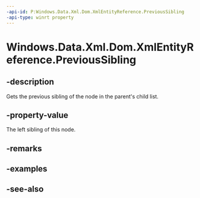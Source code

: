 ```yaml
---
-api-id: P:Windows.Data.Xml.Dom.XmlEntityReference.PreviousSibling
-api-type: winrt property
---
```


<!-- Property syntax
public Windows.Data.Xml.Dom.IXmlNode PreviousSibling { get; }
-->

# Windows.Data.Xml.Dom.XmlEntityReference.PreviousSibling

## -description
Gets the previous sibling of the node in the parent's child list.

## -property-value
The left sibling of this node.

## -remarks

## -examples

## -see-also
